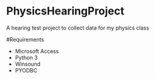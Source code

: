 # PhysicsHearingProject
A hearing test project to collect data for my physics class

#Requirements
- Microsoft Access
- Python 3
- Winsound
- PYODBC
